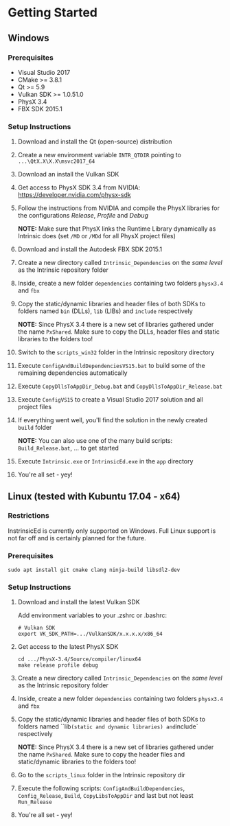 # Getting Started

## Windows

### Prerequisites

* Visual Studio 2017
* CMake >= 3.8.1
* Qt >= 5.9
* Vulkan SDK >= 1.0.51.0
* PhysX 3.4
* FBX SDK 2015.1

### Setup Instructions

1. Download and install the Qt (open-source) distribution
2. Create a new environment variable `INTR_QTDIR` pointing to `...\QtX.X\X.X\msvc2017_64`

3. Download an install the Vulkan SDK

4. Get access to PhysX SDK 3.4 from NVIDIA: https://developer.nvidia.com/physx-sdk
5. Follow the instructions from NVIDIA and compile the PhysX libraries for the configurations *Release*, *Profile* and *Debug*

    **NOTE:** Make sure that PhysX links the Runtime Library dynamically as Intrinsic does (set `/MD` or `/MDd` for all PhysX project files)

6. Download and install the Autodesk FBX SDK 2015.1

7. Create a new directory called `Intrinsic_Dependencies` on the _same level_ as the Intrinsic repository folder
8. Inside, create a new folder `dependencies` containing two folders `physx3.4` and `fbx`
9. Copy the static/dynamic libraries and header files of both SDKs to folders named `bin` (DLLs), `lib` (LIBs) and `include` respectively

    **NOTE:** Since PhysX 3.4 there is a new set of libraries gathered under the name `PxShared`. Make sure to copy the DLLs, header files and static libraries to the folders too!

10. Switch to the `scripts_win32` folder in the Intrinsic repository directory
11. Execute `ConfigAndBuildDependenciesVS15.bat` to build some of the remaining dependencies automatically
12. Execute `CopyDllsToAppDir_Debug.bat` and `CopyDllsToAppDir_Release.bat`
13. Execute `ConfigVS15` to create a Visual Studio 2017 solution and all project files
14. If everything went well, you'll find the solution in the newly created `build` folder

    **NOTE:** You can also use one of the many build scripts: `Build_Release.bat`, ... to get started

15. Execute `Intrinsic.exe` or `IntrinsicEd.exe` in the `app` directory

16. You're all set - yey!

## Linux (tested with Kubuntu 17.04 - x64)

### Restrictions

InstrinsicEd is currently only supported on Windows. Full Linux support is not far off and is certainly planned for the future.

### Prerequisites

```
sudo apt install git cmake clang ninja-build libsdl2-dev
```

### Setup Instructions

1. Download and install the latest Vulkan SDK

    Add environment variables to your .zshrc or .bashrc:
    ```
    # Vulkan SDK  
    export VK_SDK_PATH=.../VulkanSDK/x.x.x.x/x86_64
    ```

2. Get access to the latest PhysX SDK

   ```
   cd .../PhysX-3.4/Source/compiler/linux64
   make release profile debug
   ```

3. Create a new directory called `Intrinsic_Dependencies` on the _same level_ as the Intrinsic repository folder
4. Inside, create a new folder `dependencies` containing two folders `physx3.4` and `fbx` 
9. Copy the static/dynamic libraries and header files of both SDKs to folders named ``lib` (static and dynamic libraries) and `include` respectively

    **NOTE:** Since PhysX 3.4 there is a new set of libraries gathered under the name `PxShared`. Make sure to copy the header files and static/dynamic libraries to the folders too!

10. Go to the `scripts_linux` folder in the Intrinsic repository dir
11. Execute the following scripts: `ConfigAndBuildDependencies`, `Config_Release`, `Build`, `CopyLibsToAppDir` and last but not least `Run_Release`
12. You're all set - yey!

